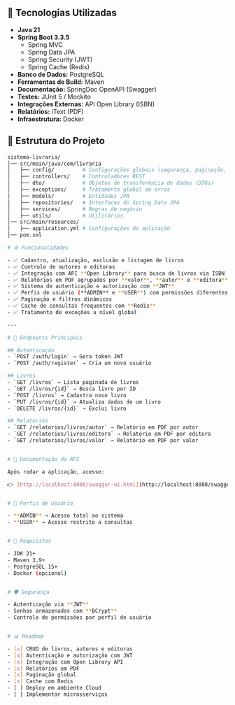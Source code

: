 ## 🚀 Tecnologias Utilizadas

- **Java 21**
- **Spring Boot 3.3.5**
  - Spring MVC
  - Spring Data JPA
  - Spring Security (JWT)
  - Spring Cache (Redis)
- **Banco de Dados:** PostgreSQL
- **Ferramentas de Build:** Maven
- **Documentação:** SpringDoc OpenAPI (Swagger)
- **Testes:** JUnit 5 / Mockito
- **Integrações Externas:** API Open Library (ISBN)
- **Relatórios:** iText (PDF)
- **Infraestrutura:** Docker


## 📂 Estrutura do Projeto

```bash
sistema-livraria/
│── src/main/java/com/livraria
│   ├── config/         # Configurações globais (segurança, paginação, cache, etc.)
│   ├── controllers/    # Controladores REST
│   ├── dto/            # Objetos de transferência de dados (DTOs)
│   ├── exceptions/     # Tratamento global de erros
│   ├── models/         # Entidades JPA
│   ├── repositories/   # Interfaces do Spring Data JPA
│   ├── services/       # Regras de negócio
│   ├── utils/          # Utilitários
│── src/main/resources/
│   ├── application.yml # Configurações da aplicação
│── pom.xml

# ⚙️ Funcionalidades

- ✅ Cadastro, atualização, exclusão e listagem de livros  
- ✅ Controle de autores e editoras  
- ✅ Integração com API **Open Library** para busca de livros via ISBN  
- ✅ Relatórios em PDF agrupados por **valor**, **autor** e **editora**  
- ✅ Sistema de autenticação e autorização com **JWT**  
- ✅ Perfis de usuário (**ADMIN** e **USER**) com permissões diferentes  
- ✅ Paginação e filtros dinâmicos  
- ✅ Cache de consultas frequentes com **Redis**  
- ✅ Tratamento de exceções a nível global  

---

# 🔑 Endpoints Principais

## Autenticação
- `POST /auth/login` → Gera token JWT  
- `POST /auth/register` → Cria um novo usuário  

## Livros
- `GET /livros` → Lista paginada de livros  
- `GET /livros/{id}` → Busca livro por ID  
- `POST /livros` → Cadastra novo livro  
- `PUT /livros/{id}` → Atualiza dados de um livro  
- `DELETE /livros/{id}` → Exclui livro  

## Relatórios
- `GET /relatorios/livros/autor` → Relatório em PDF por autor  
- `GET /relatorios/livros/editora` → Relatório em PDF por editora  
- `GET /relatorios/livros/valor` → Relatório em PDF por valor  


# 📖 Documentação da API

Após rodar a aplicação, acesse:  

👉 [http://localhost:8080/swagger-ui.html](http://localhost:8080/swagger-ui.html)


# 👥 Perfis de Usuário

- **ADMIN** → Acesso total ao sistema  
- **USER** → Acesso restrito a consultas  


# 📌 Requisitos

- JDK 21+  
- Maven 3.9+  
- PostgreSQL 15+  
- Docker (opcional)  


# 🛡️ Segurança

- Autenticação via **JWT**  
- Senhas armazenadas com **BCrypt**  
- Controle de permissões por perfil de usuário  


# 📊 Roadmap

- [x] CRUD de livros, autores e editoras  
- [x] Autenticação e autorização com JWT  
- [x] Integração com Open Library API  
- [x] Relatórios em PDF  
- [x] Paginação global  
- [x] Cache com Redis  
- [ ] Deploy em ambiente Cloud  
- [ ] Implementar microsserviços
